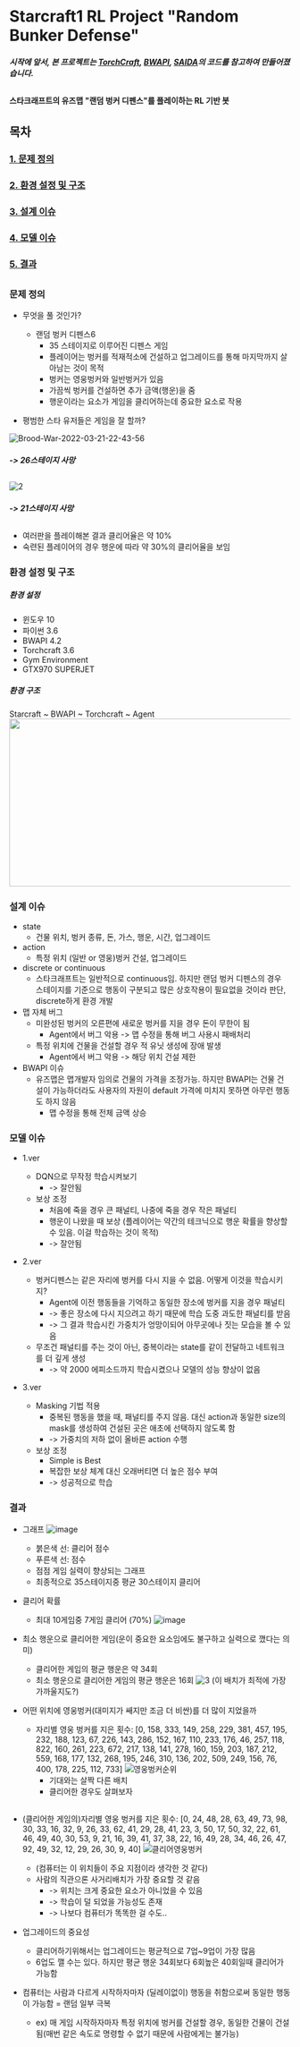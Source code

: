 # Starcraft1 RL Project "Random Bunker Defense" 

##### 시작에 앞서, 본 프로젝트는 [TorchCraft][torch], [BWAPI][bwapi], [SAIDA][saida]의 코드를 참고하여 만들어졌습니다. 

##

#### 스타크래프트의 유즈맵 "랜덤 벙커 디펜스"를 플레이하는 RL 기반 봇

##
## 목차
### [1. 문제 정의](#문제-정의)
### [2. 환경 설정 및 구조](#환경-설정-및-구조)
### [3. 설계 이슈](#설계-이슈)
### [4. 모델 이슈](#모델-이슈)
### [5. 결과](#결과)
####
####
####
####
####
####
####
####
####
####
####
####
####
####
####
##

### 문제 정의 
- 무엇을 풀 것인가? 
  - 랜덤 벙커 디펜스6 
    - 35 스테이지로 이루어진 디펜스 게임
    - 플레이어는 벙커를 적재적소에 건설하고 업그레이드를 통해 마지막까지 살아남는 것이 목적
    - 벙커는 영웅벙커와 일반벙커가 있음
    - 가끔씩 벙커를 건설하면 추가 금액(행운)을 줌
    - 행운이라는 요소가 게임을 클리어하는데 중요한 요소로 작용
 
- 평범한 스타 유저들은 게임을 잘 할까?

![Brood-War-2022-03-21-22-43-56](https://user-images.githubusercontent.com/19571027/159280610-f2e81cc5-50de-44ec-93e3-c890538f4ef3.gif)
##### -> 26스테이지 사망
##
##
![2](https://user-images.githubusercontent.com/19571027/159283649-370b0cab-39a2-41cf-9af1-7fa236118888.gif)
##### -> 21스테이지 사망
##
- 여러판을 플레이해본 결과 클리어율은 약 10% 
- 숙련된 플레이어의 경우 행운에 따라 약 30%의 클리어율을 보임


###  환경 설정 및 구조

##### 환경 설정
- 윈도우 10
- 파이썬 3.6
- BWAPI 4.2
- Torchcraft 3.6
- Gym Environment
- GTX970 SUPERJET

##### 환경 구조
Starcraft ~ BWAPI ~ Torchcraft ~ Agent
<img src="https://user-images.githubusercontent.com/19571027/159266080-844e7d50-e479-4fa2-adbe-f26aa9cd9aa9.png" width="700" height="300"/>


### 설계 이슈
- state
  - 건물 위치, 벙커 종류, 돈, 가스, 행운, 시간, 업그레이드
- action
  - 특정 위치 (일반 or 영웅)벙커 건설,  업그레이드 
- discrete or continuous
  - 스타크래프트는 일반적으로 continuous임. 하지만 랜덤 벙커 디펜스의 경우 스테이지를 기준으로 행동이 구분되고 많은 상호작용이 필요없을 것이라 판단, discrete하게 환경 개발
- 맵 자체 버그
  - 미완성된 벙커의 오른편에 새로운 벙커를 지을 경우 돈이 무한이 됨
    - Agent에서 버그 악용 -> 맵 수정을 통해 버그 사용시 패배처리
  - 특정 위치에 건물을 건설할 경우 적 유닛 생성에 장애 발생
    - Agent에서 버그 악용 -> 해당 위치 건설 제한
- BWAPI 이슈
  - 유즈맵은 맵개발자 임의로 건물의 가격을 조정가능. 하지만 BWAPI는 건물 건설이 가능하더라도 사용자의 자원이 default 가격에 미치지 못하면 아무런 행동도 하지 않음
    - 맵 수정을 통해 전체 금액 상승

### 모델 이슈
- 1.ver
  - DQN으로 무작정 학습시켜보기
    - -> 잘안됨
  - 보상 조정
    - 처음에 죽을 경우 큰 패널티, 나중에 죽을 경우 작은 패널티
    - 행운이 나왔을 때 보상 (플레이어는 약간의 테크닉으로 행운 확률을 향상할 수 있음. 이걸 학습하는 것이 목적)
    - -> 잘안됨

- 2.ver
  - 벙커디펜스는 같은 자리에 벙커를 다시 지을 수 없음. 어떻게 이것을 학습시키지?
    - Agent에 이전 행동들을 기억하고 동일한 장소에 벙커를 지을 경우 패널티
    - -> 좋은 장소에 다시 지으려고 하기 때문에 학습 도중 과도한 패널티를 받음
    - -> 그 결과 학습시킨 가중치가 엉망이되어 아무곳에나 짓는 모습을 볼 수 있음
  - 무조건 패널티를 주는 것이 아닌, 중복이라는 state를 같이 전달하고 네트워크를 더 깊게 생성
    - -> 약 2000 에피소드까지 학습시켰으나 모델의 성능 향상이 없음

- 3.ver
  - Masking 기법 적용
    - 중복된 행동을 했을 때, 패널티를 주지 않음. 대신 action과 동일한 size의 mask를 생성하여 건설된 곳은 애초에 선택하지 않도록 함
    - -> 가중치의 저하 없이 올바른 action 수행
  - 보상 조정
    - Simple is Best
    - 복잡한 보상 체계 대신 오래버티면 더 높은 점수 부여
    - -> 성공적으로 학습

### 결과
  
- 그래프
![image](https://user-images.githubusercontent.com/19571027/160402835-de091e9b-1c79-4d05-83dc-14a3d3e22383.png)
  - 붉은색 선: 클리어 점수
  - 푸른색 선: 점수
  - 점점 게임 실력이 향상되는 그래프
  - 최종적으로 35스테이지중 평균 30스테이지 클리어

- 클리어 확률
  - 최대 10게임중 7게임 클리어 (70%)
![image](https://user-images.githubusercontent.com/19571027/160403304-da319f67-497c-4e83-85c3-152fe33819ea.png)


- 최소 행운으로 클리어한 게임(운이 중요한 요소임에도 불구하고 실력으로 깼다는 의미)
  - 클리어한 게임의 평균 행운은 약 34회
  - 최소 행운으로 클리어한 게임의 평균 행운은 16회
 ![3](https://user-images.githubusercontent.com/19571027/160409713-3b33af97-5b33-48b7-bdb7-b375ab72de29.gif)
(이 배치가 최적에 가장 가까울지도?)

- 어떤 위치에 영웅벙커(대미지가 쌔지만 조금 더 비싼)를 더 많이 지었을까
    - 자리별 영웅 벙커를 지은 횟수: [0, 158, 333, 149, 258, 229, 381, 457, 195, 232, 188, 123, 67, 226, 143, 286, 152, 167, 110, 233, 176, 46, 257, 118, 822, 160, 261, 223, 672, 217, 138, 141, 278, 160, 159, 203, 187, 212, 559, 168, 177, 132, 268, 195, 246, 310, 136, 202, 509, 249, 156, 76, 400, 178, 225, 112, 733]
![영웅벙커순위](https://user-images.githubusercontent.com/19571027/160416163-5fd832ab-6a95-4cb0-8a3b-3f333b17b462.jpg)
      - 기대와는 살짝 다른 배치
      - 클리어한 경우도 살펴보자
##

   - (클리어한 게임의)자리별 영웅 벙커를 지은 횟수: [0, 24, 48, 28, 63, 49, 73, 98, 30, 33, 16, 32, 9, 26, 33, 62, 41, 29, 28, 41, 23, 3, 50, 17, 50, 32, 22, 61, 46, 49, 40, 30, 53, 9, 21, 16, 39, 41, 37, 38, 22, 16, 49, 28, 34, 46, 26, 47, 92, 49, 32, 12, 29, 26, 30, 9, 40]
![클리어영웅벙커](https://user-images.githubusercontent.com/19571027/160420415-ae037774-0c4c-4dae-bf53-5ab559824c6b.jpg)
      - (컴퓨터는 이 위치들이 주요 지점이라 생각한 것 같다)
      - 사람의 직관으론 사거리배치가 가장 중요할 것 같음
        - -> 위치는 크게 중요한 요소가 아니었을 수 있음
        - -> 학습이 덜 되었을 가능성도 존재
        - -> 나보다 컴퓨터가 똑똑한 걸 수도..

- 업그레이드의 중요성
  - 클리어하기위해서는 업그레이드는 평균적으로 7업~9업이 가장 많음
  - 6업도 깰 수는 있다. 하지만 평균 행운 34회보다 6회높은 40회일때 클리어가 가능함
  
- 컴퓨터는 사람과 다르게 시작하자마자 (딜레이없이) 행동을 취함으로써 동일한 행동이 가능함 = 랜덤 일부 극복
  - ex) 매 게임 시작하자마자 특정 위치에 벙커를 건설할 경우, 동일한 건물이 건설됨(매번 같은 속도로 명령할 수 없기 때문에 사람에게는 불가능)


   [saida]: <https://github.com/TeamSAIDA/SAIDA_RL>
   [torch]: <https://github.com/TorchCraft/TorchCraft>
   [bwapi]: <https://github.com/bwapi/bwapi>
